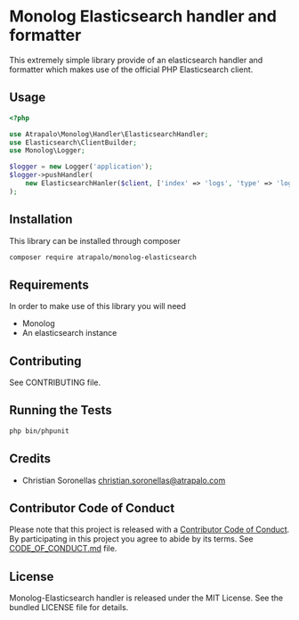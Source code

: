 Monolog Elasticsearch handler and formatter
===========================================

This extremely simple library provide of an elasticsearch handler and formatter which makes use of the official PHP
Elasticsearch client.

## Usage

```php
<?php

use Atrapalo\Monolog\Handler\ElasticsearchHandler;
use Elasticsearch\ClientBuilder;
use Monolog\Logger;

$logger = new Logger('application');
$logger->pushHandler(
    new ElasticsearchHanler($client, ['index' => 'logs', 'type' => 'log'])
);

```

## Installation

This library can be installed through composer

```sh
composer require atrapalo/monolog-elasticsearch
``` 

## Requirements

In order to make use of this library you will need

* Monolog
* An elasticsearch instance

## Contributing

See CONTRIBUTING file.

## Running the Tests

```bash
php bin/phpunit
```

## Credits

* Christian Soronellas <christian.soronellas@atrapalo.com>

## Contributor Code of Conduct

Please note that this project is released with a [Contributor Code of Conduct](http://contributor-covenant.org/). By 
participating in this project you agree to abide by its terms. See [CODE_OF_CONDUCT.md](CODE_OF_CONDUCT.md) file.

## License

Monolog-Elasticsearch handler is released under the MIT License. See the bundled LICENSE file for details.
